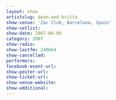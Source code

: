 ```yaml
---
layout: show
artistslug: dean-and-britta
show-venue: 'Zac Club, Barcelona, Spain'
show-setlist: 
show-date: 2007-06-06
category: 2007
show-radio: 
show-lastfm: 240664
show-cancelled: 
performers: 
facebook-event-url: 
show-poster-url: 
show-ticket-url: 
show-venue-website: 
show-additional: 
---
```


